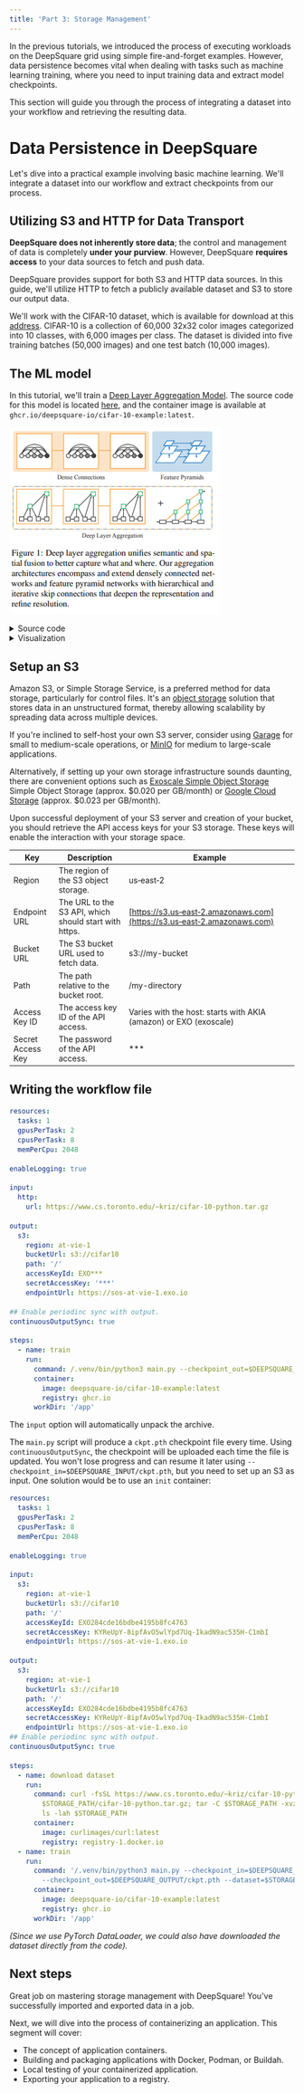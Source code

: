 ```yaml
---
title: 'Part 3: Storage Management'
---
```


In the previous tutorials, we introduced the process of executing workloads on the DeepSquare grid using simple fire-and-forget examples. However, data persistence becomes vital when dealing with tasks such as machine learning training, where you need to input training data and extract model checkpoints.

This section will guide you through the process of integrating a dataset into your workflow and retrieving the resulting data.

# Data Persistence in DeepSquare

Let's dive into a practical example involving basic machine learning. We'll integrate a dataset into our workflow and extract checkpoints from our process.

## Utilizing S3 and HTTP for Data Transport

**DeepSquare does not inherently store data**; the control and management of data is completely **under your purview**. However, DeepSquare **requires access** to your data sources to fetch and push data.

DeepSquare provides support for both S3 and HTTP data sources. In this guide, we'll utilize HTTP to fetch a publicly available dataset and S3 to store our output data.

We'll work with the CIFAR-10 dataset, which is available for download at this [address](https://www.cs.toronto.edu/~kriz/cifar-10-python.tar.gz). CIFAR-10 is a collection of 60,000 32x32 color images categorized into 10 classes, with 6,000 images per class. The dataset is divided into five training batches (50,000 images) and one test batch (10,000 images).

## The ML model

In this tutorial, we'll train a [Deep Layer Aggregation Model](https://arxiv.org/abs/1707.06484). The source code for this model is located [here](https://github.com/deepsquare-io/cifar-10-example), and the container image is available at `ghcr.io/deepsquare-io/cifar-10-example:latest`.

<div style={{textAlign: 'center'}}>

![image-20230308175425478](./part-3.assets/image-20230308175425478.png#invert-on-dark)

</div>

<details>
  <summary>Source code</summary>

```python title="model.py (PyTorch Model)"
import torch
import torch.nn.functional as F
from torch import nn


class BasicBlock(nn.Module):
    expansion = 1

    def __init__(self, in_planes, planes, stride=1):
        super(BasicBlock, self).__init__()
        self.conv1 = nn.Conv2d(
            in_planes, planes, kernel_size=3, stride=stride, padding=1, bias=False
        )
        self.bn1 = nn.BatchNorm2d(planes)
        self.conv2 = nn.Conv2d(
            planes, planes, kernel_size=3, stride=1, padding=1, bias=False
        )
        self.bn2 = nn.BatchNorm2d(planes)

        self.shortcut = nn.Sequential()
        if stride != 1 or in_planes != self.expansion * planes:
            self.shortcut = nn.Sequential(
                nn.Conv2d(
                    in_planes,
                    self.expansion * planes,
                    kernel_size=1,
                    stride=stride,
                    bias=False,
                ),
                nn.BatchNorm2d(self.expansion * planes),
            )

    def forward(self, x):
        out = F.relu(self.bn1(self.conv1(x)))
        out = self.bn2(self.conv2(out))
        out += self.shortcut(x)
        out = F.relu(out)
        return out


class Root(nn.Module):
    def __init__(self, in_channels, out_channels, kernel_size=1):
        super(Root, self).__init__()
        self.conv = nn.Conv2d(
            in_channels,
            out_channels,
            kernel_size,
            stride=1,
            padding=(kernel_size - 1) // 2,
            bias=False,
        )
        self.bn = nn.BatchNorm2d(out_channels)

    def forward(self, xs: list[torch.Tensor]):
        x = torch.cat(xs, 1)
        out = F.relu(self.bn(self.conv(x)))
        return out


class Tree(nn.Module):
    def __init__(self, block, in_channels, out_channels, level=1, stride=1):
        super(Tree, self).__init__()
        self.root = Root(2 * out_channels, out_channels)
        if level == 1:
            self.left_tree = block(in_channels, out_channels, stride=stride)
            self.right_tree = block(out_channels, out_channels, stride=1)
        else:
            self.left_tree = Tree(
                block, in_channels, out_channels, level=level - 1, stride=stride
            )
            self.right_tree = Tree(
                block, out_channels, out_channels, level=level - 1, stride=1
            )

    def forward(self, x):
        out1 = self.left_tree(x)
        out2 = self.right_tree(out1)
        out = self.root([out1, out2])
        return out


class SimpleDLA(nn.Module):
    def __init__(self, block=BasicBlock, num_classes=10):
        super(SimpleDLA, self).__init__()
        self.base = nn.Sequential(
            nn.Conv2d(3, 16, kernel_size=3, stride=1, padding=1, bias=False),
            nn.BatchNorm2d(16),
            nn.ReLU(True),
        )

        self.layer1 = nn.Sequential(
            nn.Conv2d(16, 16, kernel_size=3, stride=1, padding=1, bias=False),
            nn.BatchNorm2d(16),
            nn.ReLU(True),
        )

        self.layer2 = nn.Sequential(
            nn.Conv2d(16, 32, kernel_size=3, stride=1, padding=1, bias=False),
            nn.BatchNorm2d(32),
            nn.ReLU(True),
        )

        self.layer3 = Tree(block, 32, 64, level=1, stride=1)
        self.layer4 = Tree(block, 64, 128, level=2, stride=2)
        self.layer5 = Tree(block, 128, 256, level=2, stride=2)
        self.layer6 = Tree(block, 256, 512, level=1, stride=2)
        self.linear = nn.Linear(512, num_classes)

    def forward(self, x):
        out = self.base(x)
        out = self.layer1(out)
        out = self.layer2(out)
        out = self.layer3(out)
        out = self.layer4(out)
        out = self.layer5(out)
        out = self.layer6(out)
        out = F.avg_pool2d(out, 4)
        out = out.view(out.size(0), -1)
        out = self.linear(out)
        return out

```

</details>

<details>
<summary>Visualization</summary>

![model.pt](./part-3.assets/model.pt.svg#invert-on-dark)

</details>

## Setup an S3

Amazon S3, or Simple Storage Service, is a preferred method for data storage, particularly for control files. It's an [object storage](https://aws.amazon.com/what-is/object-storage/) solution that stores data in an unstructured format, thereby allowing scalability by spreading data across multiple devices.

If you're inclined to self-host your own S3 server, consider using [Garage](https://garagehq.deuxfleurs.fr) for small to medium-scale operations, or [MinIO](https://min.io) for medium to large-scale applications.

Alternatively, if setting up your own storage infrastructure sounds daunting, there are convenient options such as [Exoscale Simple Object Storage](https://www.exoscale.com/object-storage/) Simple Object Storage (approx. $0.020 per GB/month) or [Google Cloud Storage](https://cloud.google.com/storage) (approx. $0.023 per GB/month).

Upon successful deployment of your S3 server and creation of your bucket, you should retrieve the API access keys for your S3 storage. These keys will enable the interaction with your storage space.

| Key               | Description                                           | Example                                                                  |
| ----------------- | ----------------------------------------------------- | ------------------------------------------------------------------------ |
| Region            | The region of the S3 object storage.                  | us‑east‑2                                                                |
| Endpoint URL      | The URL to the S3 API, which should start with https. | [https://s3.us‑east‑2.amazonaws.com](https://s3.us‑east‑2.amazonaws.com) |
| Bucket URL        | The S3 bucket URL used to fetch data.                 | s3://my-bucket                                                           |
| Path              | The path relative to the bucket root.                 | /my-directory                                                            |
| Access Key ID     | The access key ID of the API access.                  | Varies with the host: starts with AKIA (amazon) or EXO (exoscale)        |
| Secret Access Key | The password of the API access.                       | \*\*\*                                                                   |

## Writing the workflow file

```yaml title="Workflow"
resources:
  tasks: 1
  gpusPerTask: 2
  cpusPerTask: 8
  memPerCpu: 2048

enableLogging: true

input:
  http:
    url: https://www.cs.toronto.edu/~kriz/cifar-10-python.tar.gz

output:
  s3:
    region: at-vie-1
    bucketUrl: s3://cifar10
    path: '/'
    accessKeyId: EXO***
    secretAccessKey: '***'
    endpointUrl: https://sos-at-vie-1.exo.io

## Enable periodinc sync with output.
continuousOutputSync: true

steps:
  - name: train
    run:
      command: /.venv/bin/python3 main.py --checkpoint_out=$DEEPSQUARE_OUTPUT/ckpt.pth --dataset=$DEEPSQUARE_INPUT/
      container:
        image: deepsquare-io/cifar-10-example:latest
        registry: ghcr.io
      workDir: '/app'
```

The `input` option will automatically unpack the archive.

The `main.py` script will produce a `ckpt.pth` checkpoint file every time. Using `continuousOutputSync`, the checkpoint will be uploaded each time the file is updated. You won't lose progress and can resume it later using `--checkpoint_in=$DEEPSQUARE_INPUT/ckpt.pth`, but you need to set up an S3 as input. One solution would be to use an `init` container:

```yaml title="Workflow with resume checkpoint"
resources:
  tasks: 1
  gpusPerTask: 2
  cpusPerTask: 8
  memPerCpu: 2048

enableLogging: true

input:
  s3:
    region: at-vie-1
    bucketUrl: s3://cifar10
    path: '/'
    accessKeyId: EXO284cde16bdbe4195b8fc4763
    secretAccessKey: KYReUpY-8ipfAvO5wlYpd7Uq-IkadN9ac535H-C1mbI
    endpointUrl: https://sos-at-vie-1.exo.io

output:
  s3:
    region: at-vie-1
    bucketUrl: s3://cifar10
    path: '/'
    accessKeyId: EXO284cde16bdbe4195b8fc4763
    secretAccessKey: KYReUpY-8ipfAvO5wlYpd7Uq-IkadN9ac535H-C1mbI
    endpointUrl: https://sos-at-vie-1.exo.io
## Enable periodinc sync with output.
continuousOutputSync: true

steps:
  - name: download dataset
    run:
      command: curl -fsSL https://www.cs.toronto.edu/~kriz/cifar-10-python.tar.gz -o
        $STORAGE_PATH/cifar-10-python.tar.gz; tar -C $STORAGE_PATH -xvzf $STORAGE_PATH/cifar-10-python.tar.gz;
        ls -lah $STORAGE_PATH
      container:
        image: curlimages/curl:latest
        registry: registry-1.docker.io
  - name: train
    run:
      command: '/.venv/bin/python3 main.py --checkpoint_in=$DEEPSQUARE_INPUT/ckpt.pth
        --checkpoint_out=$DEEPSQUARE_OUTPUT/ckpt.pth --dataset=$STORAGE_PATH/'
      container:
        image: deepsquare-io/cifar-10-example:latest
        registry: ghcr.io
      workDir: '/app'
```

_(Since we use PyTorch DataLoader, we could also have downloaded the dataset directly from the code)._

## Next steps

Great job on mastering storage management with DeepSquare! You've successfully imported and exported data in a job.

Next, we will dive into the process of containerizing an application. This segment will cover:

- The concept of application containers.
- Building and packaging applications with Docker, Podman, or Buildah.
- Local testing of your containerized application.
- Exporting your application to a registry.
